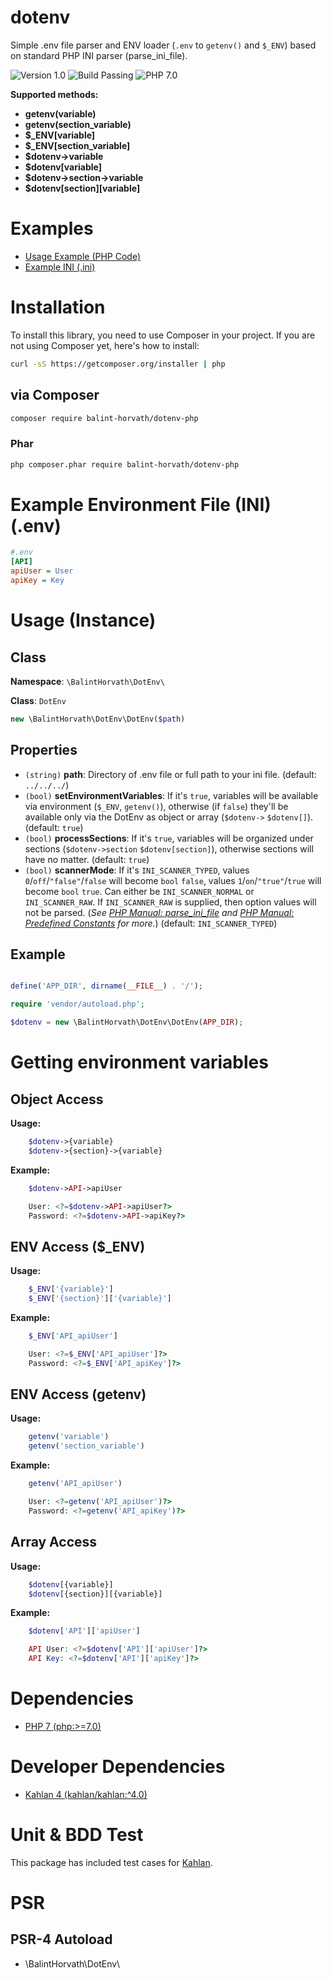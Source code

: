 # dotenv
Simple .env file parser and ENV loader (`.env` to `getenv()` and `$_ENV`) based on standard PHP INI parser (parse_ini_file).

![Version 1.0](https://img.shields.io/badge/version-1.0-yellow.svg)
![Build Passing](https://img.shields.io/badge/build-passing-green.svg)
![PHP 7.0](https://img.shields.io/badge/php-7.0-blue.svg)

**Supported methods:**
- **getenv(variable)**
- **getenv(section_variable)**
- **$_ENV[variable]**
- **$_ENV[section_variable]**
- **$dotenv->variable**
- **$dotenv[variable]**
- **$dotenv->section->variable**
- **$dotenv[section][variable]**

# Examples
- [Usage Example (PHP Code)](/examples/usage.php)
- [Example INI (.ini)](/examples/.env)

# Installation

To install this library, you need to use Composer in your project. If you are not using Composer yet, here's how to install:

```bash
curl -sS https://getcomposer.org/installer | php
```

## via Composer

```bash
composer require balint-horvath/dotenv-php
```

### Phar
```bash
php composer.phar require balint-horvath/dotenv-php
```

# Example Environment File (INI) (.env)

```ini
#.env
[API]
apiUser = User
apiKey = Key
```

# Usage (Instance)

## Class

**Namespace**: `\BalintHorvath\DotEnv\`

**Class**: `DotEnv`

```php
new \BalintHorvath\DotEnv\DotEnv($path)
```

## Properties
- `(string)` **path**: Directory of .env file or full path to your ini file. (default: `../../../`)
- `(bool)` **setEnvironmentVariables**: If it's `true`, variables will be available via environment (`$_ENV`, `getenv()`), otherwise (if `false`) they'll be available only via the DotEnv as object or array (`$dotenv->` `$dotenv[]`). (default: `true`)
- `(bool)` **processSections**: If it's `true`, variables will be organized under sections (`$dotenv->section` `$dotenv[section]`), otherwise sections will have no matter. (default: `true`)
- `(bool)` **scannerMode**: If it's `INI_SCANNER_TYPED`, values `0`/`off`/`"false"`/`false` will become `bool` `false`, values `1`/`on`/`"true"`/`true` will become `bool` `true`. Can either be `INI_SCANNER_NORMAL` or `INI_SCANNER_RAW`. If `INI_SCANNER_RAW` is supplied, then option values will not be parsed. 
(*See [PHP Manual: parse_ini_file](http://php.net/manual/en/function.parse-ini-file.php) and [PHP Manual: Predefined Constants](http://php.net/manual/en/filesystem.constants.php) for more.*)
(default: `INI_SCANNER_TYPED`)

## Example
```php

define('APP_DIR', dirname(__FILE__) . '/');

require 'vendor/autoload.php';

$dotenv = new \BalintHorvath\DotEnv\DotEnv(APP_DIR);

```

# Getting environment variables

## Object Access

**Usage:**
```php
    $dotenv->{variable}
    $dotenv->{section}->{variable}
```

**Example:**
```php
    $dotenv->API->apiUser
```

```php
    User: <?=$dotenv->API->apiUser?>
    Password: <?=$dotenv->API->apiKey?>
```



## ENV Access ($_ENV)

**Usage:**
```php
    $_ENV['{variable}']
    $_ENV['{section}']['{variable}']
```

**Example:**
```php
    $_ENV['API_apiUser']
```
```php
    User: <?=$_ENV['API_apiUser']?>
    Password: <?=$_ENV['API_apiKey']?>
```

## ENV Access (getenv)

**Usage:**
```php
    getenv('variable')
    getenv('section_variable')
```

**Example:**
```php
    getenv('API_apiUser')
```
```php
    User: <?=getenv('API_apiUser')?>
    Password: <?=getenv('API_apiKey')?>
```

## Array Access

**Usage:**
```php
    $dotenv[{variable}]
    $dotenv[{section}][{variable}]
```

**Example:**
```php
    $dotenv['API']['apiUser']
```
```php
    API User: <?=$dotenv['API']['apiUser']?>
    API Key: <?=$dotenv['API']['apiKey']?>
```


# Dependencies
- [PHP 7 (php:>=7.0)](http://php.net/)

# Developer Dependencies
- [Kahlan 4 (kahlan/kahlan:^4.0)]((https://kahlan.github.io/docs/))

# Unit & BDD Test
This package has included test cases for [Kahlan](https://kahlan.github.io/docs/).


# PSR

## PSR-4 Autoload
- \\BalintHorvath\\DotEnv\\

